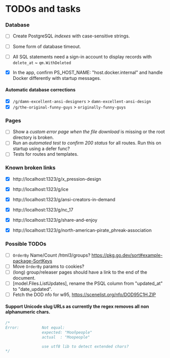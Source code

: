 # TODOs and tasks

### Database

- [ ] Create PostgreSQL *indexes* with case-sensitive strings.
- [ ] Some form of database timeout.
- [ ] All SQL statements need a sign-in account to display records with `delete_at` ~ `qm.WithDeleted`
- [x] In the app, confirm PS_HOST_NAME: "host.docker.internal" and handle Docker differently with startup messages.


#### Automatic database corrections

- [x] `/g/damn-excellent-ansi-designers` > `damn-excellent-ansi-design`
- [x] `/g/the-original-funny-guys` > `originally-funny-guys`

### Pages

- [ ] Show a *custom error page when the file download* is missing or the root directory is broken.
- [ ] Run an *automated test to confirm 200 status* for all routes. Run this on startup using a defer func?
- [ ] Tests for routes and templates.

### Known broken links

- [x] http://localhost:1323/g/x_pression-design
- [x] http://localhost:1323/g/ice
- [x] http://localhost:1323/g/ansi-creators-in-demand
- [x] http://localhost:1323/g/nc_17
- [x] http://localhost:1323/g/share-and-enjoy
- [x] http://localhost:1323/g/north-american-pirate_phreak-association


### Possible TODOs

- [ ] `OrderBy` Name/Count /html3/groups?
https://pkg.go.dev/sort#example-package-SortKeys
- [ ] Move `OrderBy` params to cookies?
- [ ] (long) group/releaser pages should have a link to the end of the document.
- [ ] [model.Files.ListUpdates], rename the PSQL column from "updated_at" to "date_updated".
- [ ] Fetch the DOD nfo for w95, https://scenelist.org/nfo/DOD95C1H.ZIP

#### Support Unicode slug URLs as currently the regex removes all non alphanumeric chars.

```go
/*
Error:      	Not equal:
            	expected: "Mooñpeople"
            	actual  : "Moopeople"

				use utf8 lib to detect extended chars?
*/
```
